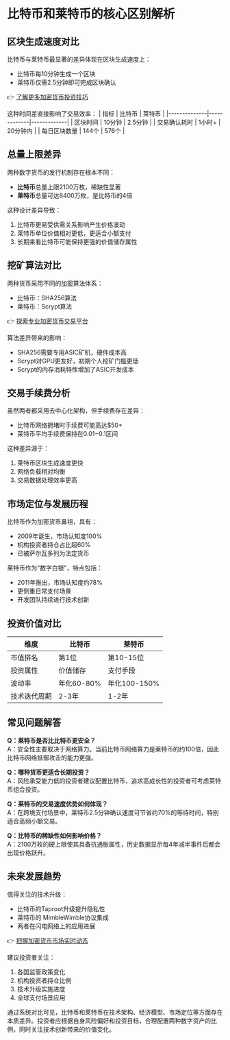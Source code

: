 # 比特币和莱特币的核心区别解析

## 区块生成速度对比

比特币与莱特币最显著的差异体现在区块生成速度上：
- 比特币每10分钟生成一个区块
- 莱特币仅需2.5分钟即可完成区块确认

👉 [了解更多加密货币投资技巧](https://bit.ly/okx_welcome)

这种时间差直接影响了交易效率：
| 指标         | 比特币       | 莱特币       |
|--------------|-------------|-------------|
| 区块时间      | 10分钟      | 2.5分钟     |
| 交易确认耗时  | 1小时+      | 20分钟内    |
| 每日区块数量  | 144个       | 576个       |

## 总量上限差异

两种数字货币的发行机制存在根本不同：
- **比特币**总量上限2100万枚，稀缺性显著
- **莱特币**总量可达8400万枚，是比特币的4倍

这种设计差异导致：
1. 比特币更易受供需关系影响产生价格波动
2. 莱特币单位价值相对更低，更适合小额支付
3. 长期来看比特币可能保持更强的价值储存属性

## 挖矿算法对比

两种货币采用不同的加密算法体系：
- 比特币：SHA256算法
- 莱特币：Scrypt算法

👉 [探索专业加密货币交易平台](https://bit.ly/okx_welcome)

算法差异带来的影响：
- SHA256需要专用ASIC矿机，硬件成本高
- Scrypt对GPU更友好，初期个人挖矿门槛更低
- Scrypt的内存消耗特性增加了ASIC开发成本

## 交易手续费分析

虽然两者都采用去中心化架构，但手续费存在差异：
- 比特币网络拥堵时手续费可能高达$50+
- 莱特币平均手续费保持在$0.01-$0.1区间

这种差异源于：
1. 莱特币区块生成速度更快
2. 网络负载相对均衡
3. 交易数据处理效率更高

## 市场定位与发展历程

比特币作为加密货币鼻祖，具有：
- 2009年诞生，市场认知度100%
- 机构投资者持仓占比超60%
- 已被萨尔瓦多列为法定货币

莱特币作为"数字白银"，特点包括：
- 2011年推出，市场认知度约78%
- 更侧重日常支付场景
- 开发团队持续进行技术创新

## 投资价值对比

| 维度         | 比特币       | 莱特币       |
|--------------|-------------|-------------|
| 市值排名     | 第1位       | 第10-15位   |
| 投资属性     | 价值储存    | 支付手段    |
| 波动率       | 年化60-80%  | 年化100-150%|
| 技术迭代周期 | 2-3年       | 1-2年       |

## 常见问题解答

**Q：莱特币是否比比特币更安全？**  
A：安全性主要取决于网络算力。当前比特币网络算力是莱特币的约100倍，因此比特币网络抵御攻击的能力更强。

**Q：哪种货币更适合长期投资？**  
A：风险承受能力低的投资者建议配置比特币，追求高成长性的投资者可考虑莱特币组合投资。

**Q：莱特币的交易速度优势如何体现？**  
A：在跨境支付场景中，莱特币2.5分钟确认速度可节省约70%的等待时间，特别适合高频小额交易。

**Q：比特币的稀缺性如何影响价格？**  
A：2100万枚的硬上限使其具备抗通胀属性，历史数据显示每4年减半事件后都会出现价格跃升。

## 未来发展趋势

值得关注的技术升级：
- 比特币的Taproot升级提升隐私性
- 莱特币的 MimbleWimble协议集成
- 两者在闪电网络上的应用进展

👉 [把握加密货币市场实时动态](https://bit.ly/okx_welcome)

建议投资者关注：
1. 各国监管政策变化
2. 机构投资者持仓比例
3. 技术升级实施进度
4. 全球支付场景应用

通过系统对比可见，比特币和莱特币在技术架构、经济模型、市场定位等方面存在本质差异。投资者应根据自身风险偏好和投资目标，合理配置两种数字资产的比例，同时关注技术创新带来的价值变化。